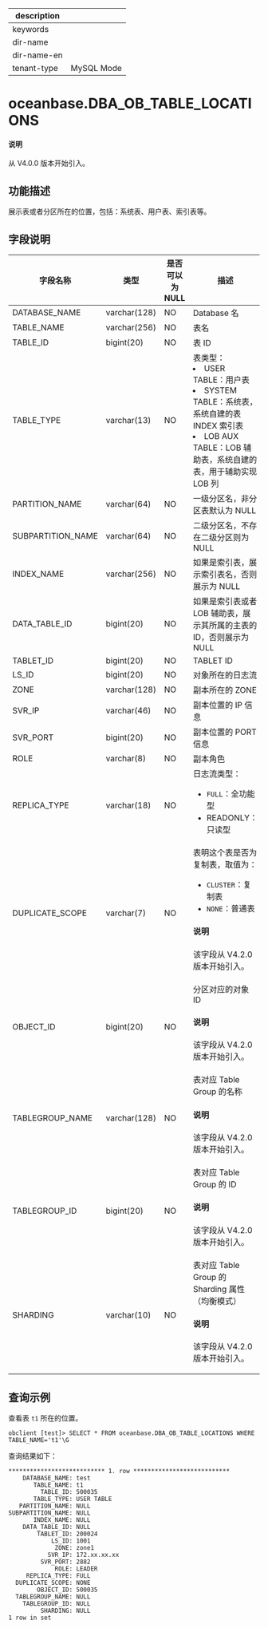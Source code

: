 |description||
|---|---|
|keywords||
|dir-name||
|dir-name-en||
|tenant-type|MySQL Mode|

# oceanbase.DBA_OB_TABLE_LOCATIONS

<main id="notice" type='explain'>
<h4>说明</h4>
<p>从 V4.0.0 版本开始引入。</p>
</main>

## 功能描述

展示表或者分区所在的位置，包括：系统表、用户表、索引表等。

## 字段说明

| 字段名称 | 类型 | 是否可以为 NULL | 描述 |
| --- | --- | --- | --- |
| DATABASE_NAME | varchar(128) | NO | Database 名 |
| TABLE_NAME | varchar(256) | NO | 表名 |
| TABLE_ID | bigint(20) | NO | 表 ID |
| TABLE_TYPE | varchar(13) | NO | 表类型：<li>USER TABLE：用户表<li>SYSTEM TABLE：系统表，系统自建的表 INDEX 索引表<li>LOB AUX TABLE：LOB 辅助表，系统自建的表，用于辅助实现 LOB 列 |
| PARTITION_NAME | varchar(64) | NO | 一级分区名，非分区表默认为 NULL |
| SUBPARTITION_NAME | varchar(64) | NO | 二级分区名，不存在二级分区则为 NULL |
| INDEX_NAME | varchar(256) | NO | 如果是索引表，展示索引表名，否则展示为 NULL |
| DATA_TABLE_ID | bigint(20) | NO | 如果是索引表或者 LOB 辅助表，展示其所属的主表的 ID，否则展示为 NULL |
| TABLET_ID | bigint(20) | NO | TABLET ID |
| LS_ID | bigint(20) | NO | 对象所在的日志流 |
| ZONE | varchar(128) | NO | 副本所在的 ZONE  |
| SVR_IP | varchar(46) | NO | 副本位置的 IP 信息 |
| SVR_PORT | bigint(20) | NO | 副本位置的 PORT 信息 |
| ROLE | varchar(8) | NO | 副本角色 |
| REPLICA_TYPE | varchar(18) | NO | 日志流类型：<ul><li>`FULL`：全功能型</li> <li>READONLY：只读型</li></ul>  |
| DUPLICATE_SCOPE | varchar(7) | NO | 表明这个表是否为复制表，取值为：<ul><li>`CLUSTER`：复制表  </li><li>`NONE`：普通表 </li></ul> <main id="notice" type='explain'><h4>说明</h4><p>该字段从 V4.2.0 版本开始引入。</p></main> |
| OBJECT_ID | bigint(20) | NO | 分区对应的对象 ID<main id="notice" type='explain'><h4>说明</h4><p>该字段从 V4.2.0 版本开始引入。</p></main> |
| TABLEGROUP_NAME | varchar(128) | NO | 表对应 Table Group 的名称<main id="notice" type='explain'><h4>说明</h4><p>该字段从 V4.2.0 版本开始引入。</p></main> |
| TABLEGROUP_ID | bigint(20) | NO | 表对应 Table Group 的 ID<main id="notice" type='explain'><h4>说明</h4><p>该字段从 V4.2.0 版本开始引入。</p></main> |
| SHARDING | varchar(10) | NO | 表对应 Table Group 的 Sharding 属性（均衡模式）<main id="notice" type='explain'><h4>说明</h4><p>该字段从 V4.2.0 版本开始引入。</p></main> |

## 查询示例

查看表 `t1` 所在的位置。

```shell
obclient [test]> SELECT * FROM oceanbase.DBA_OB_TABLE_LOCATIONS WHERE TABLE_NAME='t1'\G
```

查询结果如下：

```shell
*************************** 1. row ***************************
    DATABASE_NAME: test
       TABLE_NAME: t1
         TABLE_ID: 500035
       TABLE_TYPE: USER TABLE
   PARTITION_NAME: NULL
SUBPARTITION_NAME: NULL
       INDEX_NAME: NULL
    DATA_TABLE_ID: NULL
        TABLET_ID: 200024
            LS_ID: 1001
             ZONE: zone1
           SVR_IP: 172.xx.xx.xx
         SVR_PORT: 2882
             ROLE: LEADER
     REPLICA_TYPE: FULL
  DUPLICATE_SCOPE: NONE
        OBJECT_ID: 500035
  TABLEGROUP_NAME: NULL
    TABLEGROUP_ID: NULL
         SHARDING: NULL
1 row in set
```
